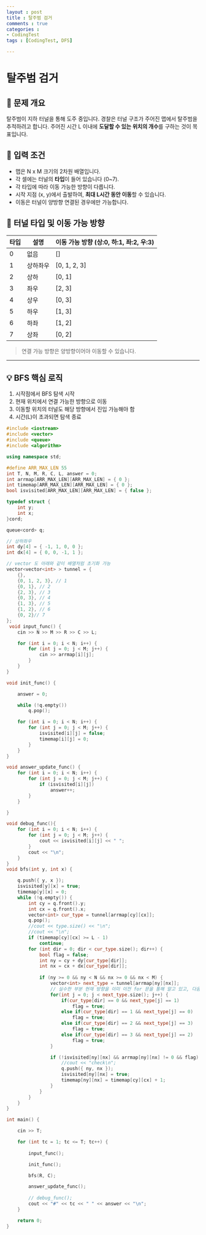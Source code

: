 ```yaml
---
layout : post
title : 탈주범 검거
comments : true
categories : 
- CodingTest
tags : [CodingTest, DFS]

---
```


# 탈주범 검거 

## 📘 문제 개요

탈주범이 지하 터널을 통해 도주 중입니다. 경찰은 터널 구조가 주어진 맵에서 탈주범을 추적하려고 합니다. 주어진 시간 L 이내에 **도달할 수 있는 위치의 개수**를 구하는 것이 목표입니다.

## 🧩 입력 조건

- 맵은 N x M 크기의 2차원 배열입니다.
- 각 셀에는 터널의 **타입**이 들어 있습니다 (0~7).
- 각 타입에 따라 이동 가능한 방향이 다릅니다.
- 시작 지점 (x, y)에서 출발하여, **최대 L시간 동안 이동**할 수 있습니다.
- 이동은 터널이 양방향 연결된 경우에만 가능합니다.

## 🔀 터널 타입 및 이동 가능 방향

| 타입 | 설명         | 이동 가능 방향 (상:0, 하:1, 좌:2, 우:3) |
|------|--------------|------------------------------------------|
| 0    | 없음         | []                                       |
| 1    | 상하좌우     | [0, 1, 2, 3]                              |
| 2    | 상하         | [0, 1]                                   |
| 3    | 좌우         | [2, 3]                                   |
| 4    | 상우         | [0, 3]                                   |
| 5    | 하우         | [1, 3]                                   |
| 6    | 하좌         | [1, 2]                                   |
| 7    | 상좌         | [0, 2]                                   |

> 연결 가능 방향은 양방향이어야 이동할 수 있습니다.

---

## 💡 BFS 핵심 로직

1. 시작점에서 BFS 탐색 시작
2. 현재 위치에서 연결 가능한 방향으로 이동
3. 이동할 위치의 터널도 해당 방향에서 진입 가능해야 함
4. 시간(L)이 초과되면 탐색 종료

```cpp
#include <iostream>
#include <vector>
#include <queue>
#include <algorithm>

using namespace std;

#define ARR_MAX_LEN 55
int T, N, M, R, C, L, answer = 0;
int arrmap[ARR_MAX_LEN][ARR_MAX_LEN] = { 0 };
int timemap[ARR_MAX_LEN][ARR_MAX_LEN] = { 0 };
bool isvisited[ARR_MAX_LEN][ARR_MAX_LEN] = { false };

typedef struct {
	int y;
	int x;
}cord;

queue<cord> q;

// 상하좌우
int dy[4] = { -1, 1, 0, 0 };
int dx[4] = { 0, 0, -1, 1 };

// vector 도 아래와 같이 배열처럼 초기화 가능
vector<vector<int> > tunnel = {
	{},
	{0, 1, 2, 3}, // 1 
	{0, 1}, // 2
	{2, 3}, // 3
	{0, 3}, // 4
	{1, 3}, // 5
	{1, 2}, // 6
	{0, 2}// 7 
};
 void input_func() {
	cin >> N >> M >> R >> C >> L;

	for (int i = 0; i < N; i++) {
		for (int j = 0; j < M; j++) {
			cin >> arrmap[i][j]; 
		}
	}
}

void init_func() {

	answer = 0;

	while (!q.empty())
		q.pop();

	for (int i = 0; i < N; i++) {
		for (int j = 0; j < M; j++) {
			isvisited[i][j] = false;
            timemap[i][j] = 0;
		}
	}
}

void answer_update_func() {
	for (int i = 0; i < N; i++) {
		for (int j = 0; j < M; j++) {
			if (isvisited[i][j])
				answer++;
		}
	}

}

void debug_func(){
    for (int i = 0; i < N; i++) {
		for (int j = 0; j < M; j++) {
			cout << isvisited[i][j] << " ";
		}
        cout << "\n";
	}
}
void bfs(int y, int x) {

	q.push({ y, x });
	isvisited[y][x] = true;
    timemap[y][x] = 0;
	while (!q.empty()) {
		int cy = q.front().y;
		int cx = q.front().x;
		vector<int> cur_type = tunnel[arrmap[cy][cx]];
		q.pop();
		//cout << type.size() << "\n";
		//cout << "\n";
		if (timemap[cy][cx] >= L - 1)
			continue;
		for (int dir = 0; dir < cur_type.size(); dir++) {
			bool flag = false;
			int ny = cy + dy[cur_type[dir]];
			int nx = cx + dx[cur_type[dir]];
			
			if (ny >= 0 && ny < N && nx >= 0 && nx < M) {
				vector<int> next_type = tunnel[arrmap[ny][nx]];
				// 실수한 부분 현재 방향을 이미 이전 for 문을 통해 알고 있고, 다음 방향이 현재 방향과 반대인지 (ex 좌 <-> 우, 상 <-> 하 인지만 파악하면 됨)
            	for(int j = 0; j < next_type.size(); j++) {
            		if(cur_type[dir] == 0 && next_type[j] == 1)
            			flag = true;
            		else if(cur_type[dir] == 1 && next_type[j] == 0)
            			flag = true;
            		else if(cur_type[dir] == 2 && next_type[j] == 3)
            			flag = true;
            		else if(cur_type[dir] == 3 && next_type[j] == 2)
            			flag = true;
            	}

				if (!isvisited[ny][nx] && arrmap[ny][nx] != 0 && flag) {
					//cout << "check\n";
					q.push({ ny, nx });
					isvisited[ny][nx] = true;
					timemap[ny][nx] = timemap[cy][cx] + 1;
				}
			}
		}
	}
}

int main() {

	cin >> T;

	for (int tc = 1; tc <= T; tc++) {
		
		input_func();

		init_func();

		bfs(R, C);

		answer_update_func();
		
        // debug_func();
		cout << "#" << tc << " " << answer << "\n";
	}

	return 0;
}

```